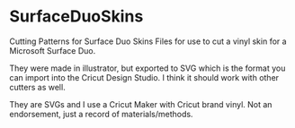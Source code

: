 # SurfaceDuoSkins
Cutting Patterns for Surface Duo Skins
Files for use to cut a vinyl skin for a Microsoft Surface Duo.

They were made in illustrator, but exported to SVG which is the format you can import into the Cricut Design Studio.  I think it should work with other cutters as well.


They are SVGs and I use a Cricut Maker with Cricut brand vinyl.  Not an endorsement, just a record of materials/methods.
